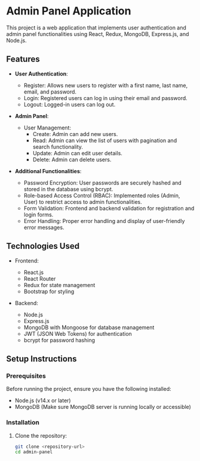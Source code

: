 # Admin Panel Application

This project is a web application that implements user authentication and admin panel functionalities using React, Redux, MongoDB, Express.js, and Node.js.

## Features

- **User Authentication**:

  - Register: Allows new users to register with a first name, last name, email, and password.
  - Login: Registered users can log in using their email and password.
  - Logout: Logged-in users can log out.

- **Admin Panel**:

  - User Management:
    - Create: Admin can add new users.
    - Read: Admin can view the list of users with pagination and search functionality.
    - Update: Admin can edit user details.
    - Delete: Admin can delete users.

- **Additional Functionalities**:
  - Password Encryption: User passwords are securely hashed and stored in the database using bcrypt.
  - Role-based Access Control (RBAC): Implemented roles (Admin, User) to restrict access to admin functionalities.
  - Form Validation: Frontend and backend validation for registration and login forms.
  - Error Handling: Proper error handling and display of user-friendly error messages.

## Technologies Used

- Frontend:

  - React.js
  - React Router
  - Redux for state management
  - Bootstrap for styling

- Backend:
  - Node.js
  - Express.js
  - MongoDB with Mongoose for database management
  - JWT (JSON Web Tokens) for authentication
  - bcrypt for password hashing

## Setup Instructions

### Prerequisites

Before running the project, ensure you have the following installed:

- Node.js (v14.x or later)
- MongoDB (Make sure MongoDB server is running locally or accessible)

### Installation

1. Clone the repository:

   ```bash
   git clone <repository-url>
   cd admin-panel
   ```
